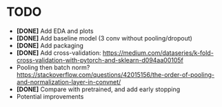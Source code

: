 
# TODO

* **[DONE]** Add EDA and plots
* **[DONE]** Add baseline model (3 conv without pooling/dropout)
* **[DONE]** Add packaging
* **[DONE]** Add cross-validation: <https://medium.com/dataseries/k-fold-cross-validation-with-pytorch-and-sklearn-d094aa00105f>
* Pooling then batch norm? <https://stackoverflow.com/questions/42015156/the-order-of-pooling-and-normalization-layer-in-convnet/>
* **[DONE]** Compare with pretrained, and add early stopping
* Potential improvements
